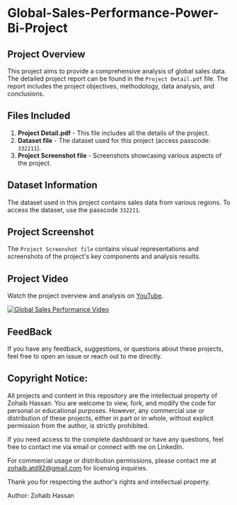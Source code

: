 # Global-Sales-Performance-Power-Bi-Project
## Project Overview
This project aims to provide a comprehensive analysis of global sales data. The detailed project report can be found in the `Project Detail.pdf` file. The report includes the project objectives, methodology, data analysis, and conclusions.

## Files Included
1. **Project Detail.pdf** - This file includes all the details of the project.
2. **Dataset file** - The dataset used for this project (access passcode: `332211`).
3. **Project Screenshot file** - Screenshots showcasing various aspects of the project.

## Dataset Information
The dataset used in this project contains sales data from various regions. To access the dataset, use the passcode `332211`.

## Project Screenshot
The `Project Screenshot file` contains visual representations and screenshots of the project's key components and analysis results.

## Project Video
Watch the project overview and analysis on [YouTube](https://www.youtube.com/watch?v=zFcY9uSllIs).

[![Global Sales Performance Video](https://img.youtube.com/vi/zFcY9uSllIs/0.jpg)](https://www.youtube.com/watch?v=zFcY9uSllIs)

## FeedBack
If you have any feedback, suggestions, or questions about these projects, feel free to open an issue or reach out to me directly.

## Copyright Notice: 

All projects and content in this repository are the intellectual property of Zohaib Hassan. You are welcome to view, fork, and modify the code for personal or educational purposes. However, any commercial use or distribution of these projects, either in part or in whole, without explicit permission from the author, is strictly prohibited.

If you need access to the complete dashboard or have any questions, feel free to contact me via email or connect with me on LinkedIn.

For commercial usage or distribution permissions, please contact me at zohaib.atd92@gmail.com for licensing inquiries.

Thank you for respecting the author's rights and intellectual property.

Author: Zohaib Hassan
